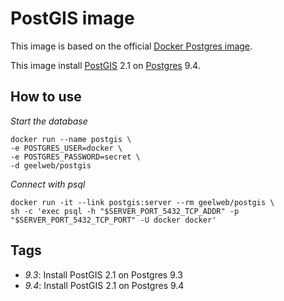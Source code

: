 # PostGIS image

This image is based on the official [Docker Postgres image](https://registry.hub.docker.com/_/postgres/).

This image install [PostGIS](http://postgis.net/) 2.1 on [Postgres](http://www.postgresql.org/) 9.4.

## How to use

*Start the database*

    docker run --name postgis \
    -e POSTGRES_USER=docker \
    -e POSTGRES_PASSWORD=secret \
    -d geelweb/postgis

*Connect with psql*

    docker run -it --link postgis:server --rm geelweb/postgis \
    sh -c 'exec psql -h "$SERVER_PORT_5432_TCP_ADDR" -p "$SERVER_PORT_5432_TCP_PORT" -U docker docker'

## Tags

* *9.3*: Install PostGIS 2.1 on Postgres 9.3
* *9.4*: Install PostGIS 2.1 on Postgres 9.4
